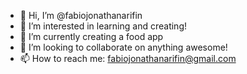 - 👋 Hi, I’m @fabiojonathanarifin
- 👀 I’m interested in learning and creating!
- 🌱 I’m currently creating a food app
- 💞️ I’m looking to collaborate on anything awesome!
- 📫 How to reach me: fabiojonathanarifin@gmail.com

<!---
fabiojonathanarifin/fabiojonathanarifin is a ✨ special ✨ repository because its `README.md` (this file) appears on your GitHub profile.
You can click the Preview link to take a look at your changes.
--->
